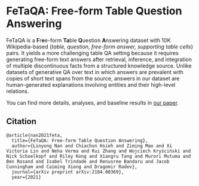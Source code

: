 # FeTaQA: Free-form Table Question Answering

FeTaQA is a **F**r**e**e-form **Ta**ble **Q**uestion **A**nswering dataset with 10K Wikipedia-based {*table, question, free-form answer, supporting table cells*} pairs. It yields a more challenging table QA setting because it requires generating free-form text answers after retrieval, inference, and integration of multiple discontinuous facts from a structured knowledge source. Unlike datasets of generative QA over text in which answers are prevalent with copies of short text spans from the source, answers in our dataset are human-generated explanations involving entities and their high-level relations.

You can find more details, analyses, and baseline results in [our paper](https://arxiv.org/abs/2104.00369).

## Citation
```
@article{nan2021feta,
  title={FeTaQA: Free-form Table Question Answering},
  author={Linyong Nan and Chiachun Hsieh and Ziming Mao and Xi Victoria Lin and Neha Verma and Rui Zhang and Wojciech Kryściński and Nick Schoelkopf and Riley Kong and Xiangru Tang and Murori Mutuma and Ben Rosand and Isabel Trindade and Renusree Bandaru and Jacob Cunningham and Caiming Xiong and Dragomir Radev},
  journal={arXiv preprint arXiv:2104.00369},
  year={2021}
```
